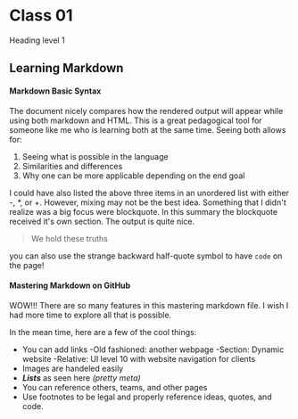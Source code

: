 # Class 01

Heading level 1

## Learning Markdown

#### Markdown Basic Syntax

The document nicely compares how the rendered output will appear while using both markdown and HTML. This is a great pedagogical tool
for someone like me who is learning both at the same time. Seeing both allows for:

1. Seeing what is possible in the language
2. Similarities and differences
3. Why one can be more applicable depending on the end goal

I could have also listed the above three items in an unordered list with either -, *, or +. However, mixing may not be the best idea.
Something that I didn't realize was a big focus were blockquote. In this summary the blockquote received it's own section. The output
is quite nice. 
  > We hold these truths

you can also use the strange backward half-quote symbol to have `code` on the page!


#### Mastering Markdown on GitHub

WOW!!! There are so many features in this mastering markdown file. I wish I had more time to explore all that is possible. 

In the mean time, here are a few of the cool things:

* You can add links
  -Old fashioned: another webpage
  -Section: Dynamic website
  -Relative: UI level 10 with website navigation for clients
* Images are handeled easily
* ***Lists*** as seen here *(pretty meta)*
* You can reference others, teams, and other pages
* Use footnotes to be legal and properly reference ideas, quotes, and code.

